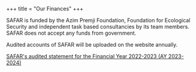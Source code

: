 +++
title = "Our Finances"
+++

SAFAR is funded by the Azim Premji Foundation, Foundation for Ecological Security and independent task based consultancies by its team members. SAFAR does not accept any funds from government. 

Audited accounts of SAFAR will be uploaded on the website annually.

<a href="../../documents/audit/Signed Safar Trust Audit Report 31.03.2023.pdf" class="btn btn-lg" target="_blank">
    <i class="far fa-file"></i>SAFAR's audited statement for the Financial Year 2022-2023 (AY 2023-2024)
</a>
